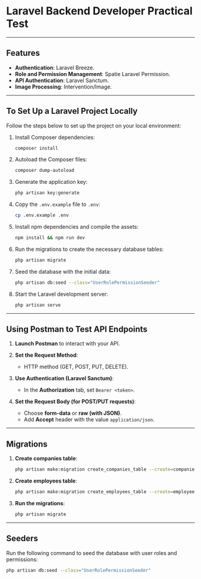 # Laravel Backend Developer Practical Test

---

## Features
- **Authentication**: Laravel Breeze.
- **Role and Permission Management**: Spatie Laravel Permission.
- **API Authentication**: Laravel Sanctum.
- **Image Processing**: Intervention/Image.

---

## To Set Up a Laravel Project Locally
Follow the steps below to set up the project on your local environment:

1. Install Composer dependencies:
    ```bash
    composer install
    ```

2. Autoload the Composer files:
    ```bash
    composer dump-autoload
    ```

3. Generate the application key:
    ```bash
    php artisan key:generate
    ```

4. Copy the `.env.example` file to `.env`:
    ```bash
    cp .env.example .env
    ```

5. Install npm dependencies and compile the assets:
    ```bash
    npm install && npm run dev
    ```

6. Run the migrations to create the necessary database tables:
    ```bash
    php artisan migrate
    ```

7. Seed the database with the initial data:
    ```bash
    php artisan db:seed --class="UserRolePermissionSeeder"
    ```

8. Start the Laravel development server:
    ```bash
    php artisan serve
    ```

---

## Using Postman to Test API Endpoints

1. **Launch Postman** to interact with your API.

2. **Set the Request Method**:
   - HTTP method (GET, POST, PUT, DELETE).

3. **Use Authentication (Laravel Sanctum)**:
   - In the **Authorization** tab, set `Bearer <token>`.

4. **Set the Request Body (for POST/PUT requests)**:
   - Choose **form-data** or **raw (with JSON)**.
   - Add **Accept** header with the value `application/json`.

---

## Migrations

1. **Create companies table**:
    ```bash
    php artisan make:migration create_companies_table --create=companies
    ```

2. **Create employees table**:
    ```bash
    php artisan make:migration create_employees_table --create=employees
    ```

3. **Run the migrations**:
    ```bash
    php artisan migrate
    ```

---

## Seeders

Run the following command to seed the database with user roles and permissions:

```bash
php artisan db:seed --class="UserRolePermissionSeeder"
